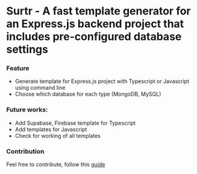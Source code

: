 # Surtr - A fast template generator for an Express.js backend project that includes pre-configured database settings

### Feature

-   Generate template for Express.js project with Typescript or Javascript using command line
-   Choose which database for each type (MongoDB, MySQL)

### Future works:

-   Add Supabase, Firebase template for Typescript
-   Add templates for Javascript
-   Check for working of all templates

### Contribution

Feel free to contribute, follow this [guide](https://github.com/angular/angular/blob/main/CONTRIBUTING.md#commit)
